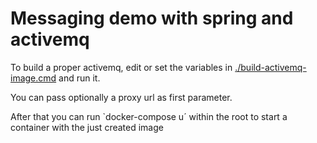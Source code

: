 # Messaging demo with spring and activemq

To build a proper activemq, edit or set the variables
in [./build-activemq-image.cmd](./build-activemq-image.cmd) and run it.

You can pass optionally a proxy url as first parameter.

After that you can run `docker-compose u´ within the root to start a container with the just created
image 

